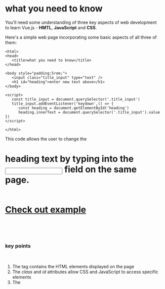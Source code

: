 # what you need to know

You'll need some understanding of three key aspects of web development to learn Vue.js - **HMTL**, **JavaScript** and **CSS**.

Here's a simple web page incorporating some basic aspects of all three of them:


```
<html>
<head>
   <title>what you need to know</title>
</head>

<body style="padding:5rem;">
   <input class="title_input" type="text" />
   <h1 id="heading">enter new text above</h1>
</body>

<script>
   const title_input = document.querySelector('.title_input')
   title_input.addEventListener('keydown',() => {
      const heading = document.getElementById('heading')
      heading.innerText = document.querySelector('.title_input').value
})
</script>

</html>
```   

This code allows the user to change the <h1> heading text by typing into the <input> field on the same page.

\
[Check out example](/examples/upfront_simple_example.html)



&nbsp;
### key points

&nbsp;
1. The <body> tag contains the HTML elements displayed on the page
2. The *class* and *id* attributes allow CSS and JavaScript to access specific elements
3. The <script> element contains JavaScript accessing and manipulating the HTML elements, effectively linking the <h1> and <input> elements in this instance

\
If you are not clear on these kind of interactions, you should perhaps take a further look
into HTML, JavaScript and CSS before proceeding with Vue.js. Here are some resources you 
might find useful:



[HTML on MDN Web Docs](https://developer.mozilla.org/en-US/docs/Web/HTML)


[JavaScript on MDN Web Docs](https://developer.mozilla.org/en-US/docs/Web/JavaScript)


[CSS on MDN Web Docs](https://developer.mozilla.org/en-US/docs/Web/CSS)






